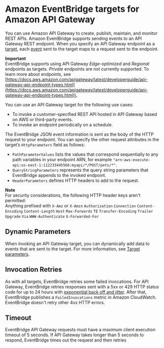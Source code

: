 # Amazon EventBridge targets for Amazon API Gateway<a name="eb-api-gateway-target"></a>

You can use Amazon API Gateway to create, publish, maintain, and monitor REST APIs\. Amazon EventBridge supports sending events to an API Gateway REST endpoint\. When you specify an API Gateway endpoint as a [target](eb-targets.md), each [event](eb-events.md) sent to the target maps to a request sent to the endpoint\.

**Important**  
EventBridge supports using API Gateway *Edge\-optimized* and *Regional* endpoints as targets\. *Private* endpoints are not currently supported\. To learn more about endpoints, see [https://docs.aws.amazon.com/apigateway/latest/developerguide/api-gateway-api-endpoint-types.html](https://docs.aws.amazon.com/apigateway/latest/developerguide/api-gateway-api-endpoint-types.html)\.

You can use an API Gateway target for the following use cases:
+ To invoke a customer\-specified REST API hosted in API Gateway based on AWS or third\-party events\.
+ To invoke an endpoint periodically on a schedule\.

The EventBridge JSON event information is sent as the body of the HTTP request to your endpoint\. You can specify the other request attributes in the target’s `HttpParameters` field as follows:
+ `PathParameterValues` lists the values that correspond sequentially to any path variables in your endpoint ARN, for example `"arn:aws:execute-api:us-east-1:112233445566:myapi/*/POST/pets/*"`\.
+ `QueryStringParameters` represents the query string parameters that EventBridge appends to the invoked endpoint\.
+ `HeaderParameters` defines HTTP headers to add to the request\.

**Note**  
For security considerations, the following HTTP header keys aren't permitted:  
Anything prefixed with `X-Amz` or `X-Amzn`
`Authorization`
`Connection`
`Content-Encoding`
`Content-Length`
`Host`
`Max-Forwards`
`TE`
`Transfer-Encoding`
`Trailer`
`Upgrade`
`Via`
`WWW-Authenticate`
`X-Forwarded-For`

## Dynamic Parameters<a name="eb-targets-apigateway-dynamic"></a>

When invoking an API Gateway target, you can dynamically add data to events that are sent to the target\. For more information, see [Target parameters](eb-targets.md#targets-specific-parms)\.

## Invocation Retries<a name="eb-targets-apigateway-retries"></a>

As with all targets, EventBridge retries some failed invocations\. For API Gateway, EventBridge retries responses sent with a 5xx or 429 HTTP status code for up to 24 hours with [exponential back off and jitter](https://aws.amazon.com/blogs/architecture/exponential-backoff-and-jitter/)\. After that, EventBridge publishes a `FailedInvocations` metric in Amazon CloudWatch\. EventBridge doesn't retry other 4xx HTTP errors\.

## Timeout<a name="eb-targets-apigateway-timeout"></a>

EventBridge API Gateway requests must have a maximum client execution timeout of 5 seconds\. If API Gateway takes longer than 5 seconds to respond, EventBridge times out the request and then retries